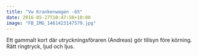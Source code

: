 ```yaml
---
title: "Vw Krankenwagen -65"
date: 2016-05-27T10:47:58+10:00 
image: "FB_IMG_1461423147579.jpg"
---
```


Ett gammalt kort där utryckningsföraren (Andreas) gör tillsyn före körning. Rätt ringtryck, ljud och ljus.
